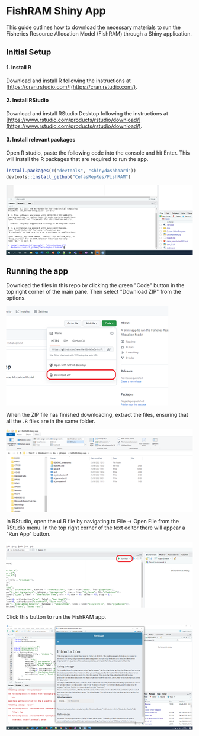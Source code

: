 # FishRAM Shiny App
This guide outlines how to download the necessary materials to run the Fisheries Resource Allocation Model (FishRAM) through a Shiny application. 

## Initial Setup
#### 1. Install R

Download and install R following the instructions at [https://cran.rstudio.com/](https://cran.rstudio.com/).

#### 2. Install RStudio

Download and install RStudio Desktop following the instructions at [https://www.rstudio.com/products/rstudio/download/](https://www.rstudio.com/products/rstudio/download/).


#### 3. Install relevant packages
Open R studio, paste the following code into the console and hit Enter. This will install the R packages that are required to run the app.

``` r
install.packages(c("devtools", "shinydashboard"))
devtools::install_github("CefasRepRes/FishRAM")
```

![Installing packages screenshots](README_screenshots/InstallPackages.png)


## Running the app
Download the files in this repo by clicking the green "Code" button in the top right corner of the main pane. Then select "Download ZIP" from the options.

![GitHub Screenshots](README_screenshots/GitHub.png)


When the ZIP file has finished downloading, extract the files, ensuring that all the `.R` files are in the same folder.


![File Structure Screenshot](README_screenshots/FileStructure.png)

In RStudio, open the ui.R file by navigating to File -> Open File from the RStudio menu. In the top right corner of the text editor there will appear a "Run App" button. 


![Run app screenshot](README_screenshots/RunApp.png)

Click this button to run the FishRAM app.

![Running app screenshot](README_screenshots/OpenedApp.png)

